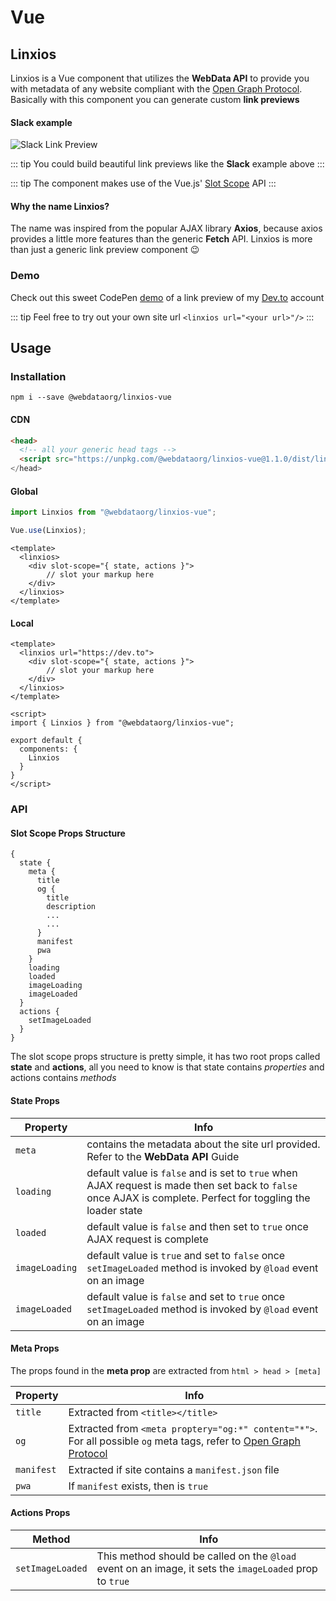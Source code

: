 # <Icon name="vuejs"/> Vue

## Linxios 

Linxios is a Vue component that utilizes the **WebData API** to provide you with metadata of any website compliant with the [Open Graph Protocol](http://ogp.me/). Basically with this component you can generate custom **link previews** 

#### Slack example 

![Slack Link Preview](/linkpreview.png)

::: tip
You could build beautiful link previews like the **Slack** example above
:::

::: tip
The component makes use of the Vue.js' [Slot Scope](https://vuejs.org/v2/guide/components-slots.html#Scoped-Slots) API
:::

#### Why the name Linxios?

The name was inspired from the popular AJAX library **Axios**, because axios provides a little more features than the generic **Fetch** API. Linxios is more than just a generic link preview component :wink:

### Demo

Check out this sweet CodePen [demo](https://codepen.io/Naidoo/pen/GPGaqe?editors=1000) of a link preview of my [Dev.to](https://dev.to) account

::: tip
Feel free to try out your own site url `<linxios url="<your url>"/>`
:::

## Usage
### Installation
```
npm i --save @webdataorg/linxios-vue
```

#### CDN

```html
<head>
  <!-- all your generic head tags -->
  <script src="https://unpkg.com/@webdataorg/linxios-vue@1.1.0/dist/linxios-vue.min.js">
</head>
```

#### Global

```js
import Linxios from "@webdataorg/linxios-vue";

Vue.use(Linxios);
```
```vue
<template>
  <linxios>
    <div slot-scope="{ state, actions }">
        // slot your markup here
    </div>
  </linxios>
</template>
```
#### Local

```vue
<template>
  <linxios url="https://dev.to">
    <div slot-scope="{ state, actions }">
        // slot your markup here
    </div>
  </linxios>
</template>

<script>
import { Linxios } from "@webdataorg/linxios-vue";

export default {
  components: {
    Linxios
  }
}
</script>
```

### API

#### Slot Scope Props Structure

```
{
  state {
    meta {
      title
      og {
        title
        description
        ...
        ...
      }
      manifest
      pwa
    }
    loading
    loaded
    imageLoading
    imageLoaded
  }
  actions {
    setImageLoaded
  }
}
```

The slot scope props structure is pretty simple, it has two root props called **state** and **actions**, all you need to know is that state contains *properties* and actions contains *methods* 

#### State Props

| Property | Info |
| -------- | ---- | 
| `meta` | contains the metadata about the site url provided. Refer to the **WebData API** Guide |
| `loading` | default value is `false` and is set to `true` when AJAX request is made then set back to `false` once AJAX is complete. Perfect for toggling the loader state | 
| `loaded` | default value is `false` and then set to `true` once AJAX request is complete |
| `imageLoading` | default value is `true` and set to `false` once `setImageLoaded` method is invoked by `@load` event on an image  |
| `imageLoaded` | default value is `false` and set to `true` once `setImageLoaded` method is invoked by `@load` event on an image |

#### Meta Props

The props found in the **meta prop** are extracted from `html > head > [meta]`

| Property | Info |
| -------- | ---- |
| `title` | Extracted from `<title></title>` |
| `og` | Extracted from `<meta proptery="og:*" content="*">`. For all possible `og` meta tags, refer to [Open Graph Protocol](http://ogp.me/) |
| `manifest` | Extracted if site contains a `manifest.json` file |
| `pwa` | If `manifest` exists, then is `true` |

#### Actions Props

| Method | Info |
| ------ | ---- |
| `setImageLoaded` | This method should be called on the `@load` event on an image, it sets the `imageLoaded` prop to `true` |